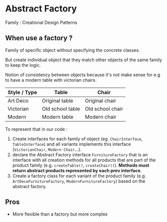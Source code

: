 
Abstract Factory
================
Family : Creational Design Patterns

When use a factory ?
--------------------

Family of specific object without specifying the concrete classes.

But create individual object that they match other objects of the same family to keep the logic. 

Notion of consistency between objects because it's not make sense for e.g to have a modern table with victorian chairs.


| Style  / Type  |      Table                    | Chair                       |
|----------------|-------------------------------|-----------------------------|
|Art Deco        |Original table                 |Original chair               |
|Victorian       |Old school table               |Old school chair             |
|Modern          |Modern table                   |Modern chair                 |


To represent that in our code :

1. Create interfaces for each family of object (eg. `ChairInterface`, `TableInterface`) and all variants implements this interface (`VictorianChair`, `Modern Chair`...).
2. declare the Abstract Factory interface `FurnitureFactory` that is an interface with all creation methods for all products that are part of the product family (e.g. `createTable()`, `createChair()`). **Methods must return abstract products represented by each prev interface**.  
3. Create a factory class for each variant of the product family (e.g. `ArtDecoFurnitureFactory`, `ModernFurnitureFactory`) based on the abstract factory.

<!-- TODO add some explanations -->



Pros
----
- More flexible than a factory but more complex